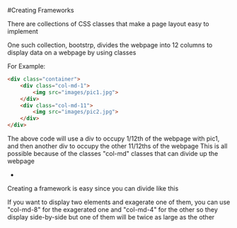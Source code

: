 #Creating Frameworks

There are collections of CSS classes that make a page layout easy to implement

One such collection, bootstrp, divides the webpage into 12 columns to display data on a webpage by using classes

For Example:

```HTML
<div class="container">
    <div class="col-md-1">
        <img src="images/pic1.jpg">
    </div>
    <div class="col-md-11">
        <img src="images/pic2.jpg">
    </div>
</div>
```

The above code will use a div to occupy 1/12th of the webpage with pic1, and then another div to occupy the other 11/12ths of the webpage
This is all possible because of the classes "col-md" classes that can divide up the webpage

-

Creating a framework is easy since you can divide like this

If you want to display two elements and exagerate one of them, you can use "col-md-8" for the exagerated one and "col-md-4" for the other so they display side-by-side but one of them will be twice as large as the other
